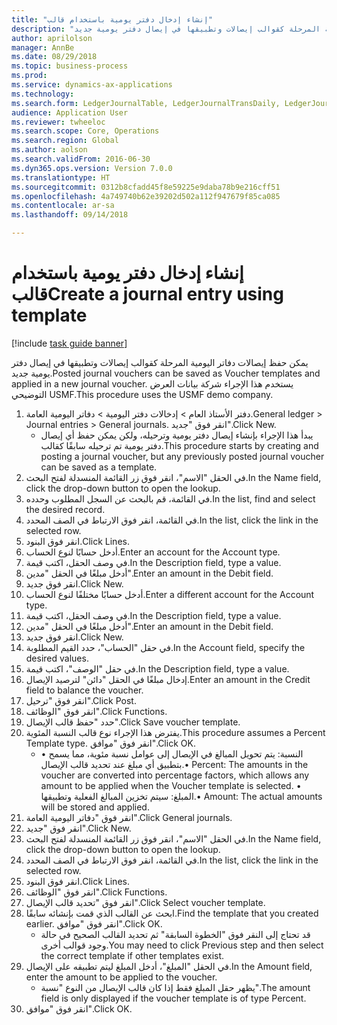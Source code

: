 ```yaml
--- 
title: "إنشاء إدخال دفتر يومية باستخدام قالب"
description: "يمكن حفظ إيصالات دفاتر اليومية المرحلة كقوالب إيصالات وتطبيقها في إيصال دفتر يومية جديد."
author: aprilolson
manager: AnnBe
ms.date: 08/29/2018
ms.topic: business-process
ms.prod: 
ms.service: dynamics-ax-applications
ms.technology: 
ms.search.form: LedgerJournalTable, LedgerJournalTransDaily, LedgerJournalTransVoucherTemplate
audience: Application User
ms.reviewer: twheeloc
ms.search.scope: Core, Operations
ms.search.region: Global
ms.author: aolson
ms.search.validFrom: 2016-06-30
ms.dyn365.ops.version: Version 7.0.0
ms.translationtype: HT
ms.sourcegitcommit: 0312b8cfadd45f8e59225e9daba78b9e216cff51
ms.openlocfilehash: 4a749740b62e39202d502a112f947679f85ca085
ms.contentlocale: ar-sa
ms.lasthandoff: 09/14/2018

---
```

# <a name="create-a-journal-entry-using-template"></a><span data-ttu-id="cb86d-103">إنشاء إدخال دفتر يومية باستخدام قالب</span><span class="sxs-lookup"><span data-stu-id="cb86d-103">Create a journal entry using template</span></span>

[!include [task guide banner](../../includes/task-guide-banner.md)]

<span data-ttu-id="cb86d-104">يمكن حفظ إيصالات دفاتر اليومية المرحلة كقوالب إيصالات وتطبيقها في إيصال دفتر يومية جديد.</span><span class="sxs-lookup"><span data-stu-id="cb86d-104">Posted journal vouchers can be saved as Voucher templates and applied in a new journal voucher.</span></span> <span data-ttu-id="cb86d-105">يستخدم هذا الإجراء شركة بيانات العرض التوضيحي USMF.</span><span class="sxs-lookup"><span data-stu-id="cb86d-105">This procedure uses the USMF demo company.</span></span>

1. <span data-ttu-id="cb86d-106">دفتر الأستاذ العام > إدخالات دفتر اليومية > دفاتر اليومية العامة.</span><span class="sxs-lookup"><span data-stu-id="cb86d-106">General ledger > Journal entries > General journals.</span></span> <span data-ttu-id="cb86d-107">انقر فوق "جديد".</span><span class="sxs-lookup"><span data-stu-id="cb86d-107">Click New.</span></span>
    * <span data-ttu-id="cb86d-108">يبدأ هذا الإجراء بإنشاء إيصال دفتر يومية وترحيله، ولكن يمكن حفظ أي إيصال دفتر يومية تم ترحيله سابقًا كقالب.</span><span class="sxs-lookup"><span data-stu-id="cb86d-108">This procedure starts by creating and posting a journal voucher, but any previously posted journal voucher can be saved as a template.</span></span>  
2. <span data-ttu-id="cb86d-109">في الحقل "الاسم"، انقر فوق زر القائمة المنسدلة لفتح البحث.</span><span class="sxs-lookup"><span data-stu-id="cb86d-109">In the Name field, click the drop-down button to open the lookup.</span></span>
3. <span data-ttu-id="cb86d-110">في القائمة، قم بالبحث عن السجل المطلوب وحدده.</span><span class="sxs-lookup"><span data-stu-id="cb86d-110">In the list, find and select the desired record.</span></span>
4. <span data-ttu-id="cb86d-111">في القائمة، انقر فوق الارتباط في الصف المحدد.</span><span class="sxs-lookup"><span data-stu-id="cb86d-111">In the list, click the link in the selected row.</span></span>
5. <span data-ttu-id="cb86d-112">انقر فوق البنود.</span><span class="sxs-lookup"><span data-stu-id="cb86d-112">Click Lines.</span></span>
6. <span data-ttu-id="cb86d-113">أدخل حسابًا لنوع الحساب.</span><span class="sxs-lookup"><span data-stu-id="cb86d-113">Enter an account for the Account type.</span></span>
7. <span data-ttu-id="cb86d-114">في وصف الحقل، اكتب قيمة.</span><span class="sxs-lookup"><span data-stu-id="cb86d-114">In the Description field, type a value.</span></span>
8. <span data-ttu-id="cb86d-115">أدخل مبلغًا في الحقل "مدين".</span><span class="sxs-lookup"><span data-stu-id="cb86d-115">Enter an amount in the Debit field.</span></span>
9. <span data-ttu-id="cb86d-116">انقر فوق جديد.</span><span class="sxs-lookup"><span data-stu-id="cb86d-116">Click New.</span></span>
10. <span data-ttu-id="cb86d-117">أدخل حسابًا مختلفًا لنوع الحساب.</span><span class="sxs-lookup"><span data-stu-id="cb86d-117">Enter a different account for the Account type.</span></span>
11. <span data-ttu-id="cb86d-118">في وصف الحقل، اكتب قيمة.</span><span class="sxs-lookup"><span data-stu-id="cb86d-118">In the Description field, type a value.</span></span>
12. <span data-ttu-id="cb86d-119">أدخل مبلغًا في الحقل "مدين".</span><span class="sxs-lookup"><span data-stu-id="cb86d-119">Enter an amount in the Debit field.</span></span>
13. <span data-ttu-id="cb86d-120">انقر فوق جديد.</span><span class="sxs-lookup"><span data-stu-id="cb86d-120">Click New.</span></span>
14. <span data-ttu-id="cb86d-121">في حقل "الحساب"، حدد القيم المطلوبة.</span><span class="sxs-lookup"><span data-stu-id="cb86d-121">In the Account field, specify the desired values.</span></span>
15. <span data-ttu-id="cb86d-122">في حقل "الوصف"، اكتب قيمة.</span><span class="sxs-lookup"><span data-stu-id="cb86d-122">In the Description field, type a value.</span></span>
16. <span data-ttu-id="cb86d-123">إدخال مبلغًا في الحقل "دائن" لترصيد الإيصال.</span><span class="sxs-lookup"><span data-stu-id="cb86d-123">Enter an amount in the Credit field to balance the voucher.</span></span>
17. <span data-ttu-id="cb86d-124">انقر فوق "ترحيل".</span><span class="sxs-lookup"><span data-stu-id="cb86d-124">Click Post.</span></span>
18. <span data-ttu-id="cb86d-125">انقر فوق "الوظائف".</span><span class="sxs-lookup"><span data-stu-id="cb86d-125">Click Functions.</span></span>
19. <span data-ttu-id="cb86d-126">حدد "حفظ قالب الإيصال‬".</span><span class="sxs-lookup"><span data-stu-id="cb86d-126">Click Save voucher template.</span></span>
20. <span data-ttu-id="cb86d-127">يفترض هذا الإجراء نوع قالب النسبة المئوية.</span><span class="sxs-lookup"><span data-stu-id="cb86d-127">This procedure assumes a Percent Template type.</span></span> <span data-ttu-id="cb86d-128">انقر فوق "موافق".</span><span class="sxs-lookup"><span data-stu-id="cb86d-128">Click OK.</span></span>
    * <span data-ttu-id="cb86d-129">• النسبة: يتم تحويل المبالغ في الإيصال إلى عوامل نسبة مئوية، مما يسمح بتطبيق أي مبلغ عند تحديد قالب الإيصال.</span><span class="sxs-lookup"><span data-stu-id="cb86d-129">• Percent: The amounts in the voucher are converted into percentage factors, which allows any amount to be applied when the Voucher template is selected.</span></span>  <span data-ttu-id="cb86d-130">• المبلغ: سيتم تخزين المبالغ الفعلية وتطبيقها.</span><span class="sxs-lookup"><span data-stu-id="cb86d-130">• Amount: The actual amounts will be stored and applied.</span></span>  
21. <span data-ttu-id="cb86d-131">انقر فوق "دفاتر اليومية العامة".</span><span class="sxs-lookup"><span data-stu-id="cb86d-131">Click General journals.</span></span>
22. <span data-ttu-id="cb86d-132">انقر فوق "جديد".</span><span class="sxs-lookup"><span data-stu-id="cb86d-132">Click New.</span></span>
23. <span data-ttu-id="cb86d-133">في الحقل "الاسم"، انقر فوق زر القائمة المنسدلة لفتح البحث.</span><span class="sxs-lookup"><span data-stu-id="cb86d-133">In the Name field, click the drop-down button to open the lookup.</span></span>
24. <span data-ttu-id="cb86d-134">في القائمة، انقر فوق الارتباط في الصف المحدد.</span><span class="sxs-lookup"><span data-stu-id="cb86d-134">In the list, click the link in the selected row.</span></span>
25. <span data-ttu-id="cb86d-135">انقر فوق البنود.</span><span class="sxs-lookup"><span data-stu-id="cb86d-135">Click Lines.</span></span>
26. <span data-ttu-id="cb86d-136">انقر فوق "الوظائف".</span><span class="sxs-lookup"><span data-stu-id="cb86d-136">Click Functions.</span></span>
27. <span data-ttu-id="cb86d-137">انقر فوق "تحديد قالب الإيصال".</span><span class="sxs-lookup"><span data-stu-id="cb86d-137">Click Select voucher template.</span></span>
28. <span data-ttu-id="cb86d-138">ابحث عن القالب الذي قمت بإنشائه سابقًا.</span><span class="sxs-lookup"><span data-stu-id="cb86d-138">Find the template that you created earlier.</span></span> <span data-ttu-id="cb86d-139">انقر فوق "موافق".</span><span class="sxs-lookup"><span data-stu-id="cb86d-139">Click OK.</span></span>
    * <span data-ttu-id="cb86d-140">قد تحتاج إلى النقر فوق "الخطوة السابقة" ثم تحديد القالب الصحيح في حالة وجود قوالب أخرى.</span><span class="sxs-lookup"><span data-stu-id="cb86d-140">You may need to click Previous step and then select the correct template if other templates exist.</span></span>  
29. <span data-ttu-id="cb86d-141">في الحقل "المبلغ"، أدخل المبلغ ليتم تطبيقه على الإيصال.</span><span class="sxs-lookup"><span data-stu-id="cb86d-141">In the Amount field, enter the amount to be applied to the voucher.</span></span>
    * <span data-ttu-id="cb86d-142">يظهر حقل المبلغ فقط إذا كان قالب الإيصال من النوع "نسبة".</span><span class="sxs-lookup"><span data-stu-id="cb86d-142">The amount field is only displayed if the voucher template is of type Percent.</span></span>  
30. <span data-ttu-id="cb86d-143">انقر فوق "موافق".</span><span class="sxs-lookup"><span data-stu-id="cb86d-143">Click OK.</span></span>


